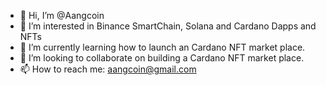 - 👋 Hi, I’m @Aangcoin
- 👀 I’m interested in Binance SmartChain, Solana and Cardano Dapps and NFTs
- 🌱 I’m currently learning how to launch an Cardano NFT market place.
- 💞️ I’m looking to collaborate on building a Cardano NFT market place.  
- 📫 How to reach me: aangcoin@gmail.com

<!---
Aangcoin/Aangcoin is a ✨ special ✨ repository because its `README.md` (this file) appears on your GitHub profile.
You can click the Preview link to take a look at your changes.
--->
